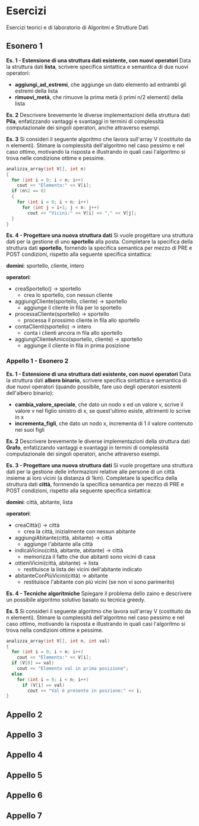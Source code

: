 # Esercizi
Esercizi teorici e di laboratorio di Algoritmi e Strutture Dati

## Esonero 1
**Es. 1 - Estensione di una struttura dati esistente, con nuovi operatori**
Data la struttura dati **lista**, scrivere specifica sintattica e semantica di due nuovi operatori:
- **aggiungi_ad_estremi**, che aggiunge un dato elemento ad entrambi gli estremi della lista
- **rimuovi_metà**, che rimuove la prima metà (i primi n/2 elementi) della lista

**Es. 2** Descrivere brevemente le diverse implementazioni della struttura dati **Pila**, enfatizzando vantaggi e svantaggi in termini di complessità computazionale dei singoli operatori, anche attraverso esempi.

**Es. 3** Si consideri il seguente algoritmo che lavora sull'array V (costituito da n elementi). Stimare la complessità dell'algoritmo nel caso pessimo e nel caso ottimo, motivando la risposta e illustrando in quali casi l'algoritmo si trova nelle condizione ottime e pessime.

```cpp
analizza_array(int V[], int n)
{
  for (int i = 0; i < n; i++)
    cout << "Elemento:" << V[i];
  if (n%2 == 0)
  {
    for (int i = 0; i < n; i++)
      for (int j = i+1; j < n: j++)
        cout << "Vicini:" << V[i] << "," << V[j];
  }
}
```

**Es. 4 - Progettare una nuova struttura dati**
Si vuole progettare una struttura dati per la gestione di uno **sportello** alla posta.
Completare la specifica della struttura dati **sportello**, fornendo la specifica semantica per mezzo di PRE e POST condizioni, rispetto alla seguente specifica sintattica:

**domini**: sportello, cliente, intero

**operatori**:
* creaSportello() &rightarrow; sportello
  * crea lo sportello, con nessun cliente
* aggiungiCliente(sportello, cliente) &rightarrow; sportello
  * aggiunge il cliente in fila per lo sportello
* processaCliente(sportello) &rightarrow; sportello
  * processa il prossimo cliente in fila allo sportello
* contaClienti(sportello) &rightarrow; intero
  * conta i clienti ancora in fila allo sportello
* aggiungiClienteAmico(sportello, cliente) &rightarrow; sportello
  * aggiunge il cliente in fila in prima posizione

### Appello 1 - Esonero 2
**Es. 1 - Estensione di una struttura dati esistente, con nuovi operatori**
Data la struttura dati **albero binario**, scrivere specifica sintattica e semantica di due nuovi operatori (quando possibile, fare uso degli operatori esistenti dell'albero binario):
- **cambia_valore_speciale**, che dato un nodo x ed un valore v, scrive il valore v nel figlio sinistro di x, se quest'ultimo esiste, altrimenti lo scrive in x
- **incrementa_figli**, che dato un nodo x, incrementa di 1 il valore contenuto nei suoi figli

**Es. 2** Descrivere brevemente le diverse implementazioni della struttura dati **Grafo**, enfatizzando vantaggi e svantaggi in termini di complessità computazionale dei singoli operatori, anche attraverso esempi.

**Es. 3 - Progettare una nuova struttura dati**
Si vuole progettare una struttura dati per la gestione delle informazioni relative alle persone di un città insieme ai loro vicini (a distanza di 1km). Completare la specifica della struttura dati **città**, fornnendo la specifica semantica per mezzo di PRE e POST condizioni, rispetto alla seguente specifica sintattica:

**domini**: città, abitante, lista

**operatori**:
* creaCittà() &rightarrow; città
  * crea la città, inizialmente con nessun abitante
* aggiungiAbitante(città, abitante) &rightarrow; città
  * aggiunge l'abitante alla città
* indicaVicino(città, abitante, abitante) &rightarrow; città
  * memorizza il fatto che due abitanti sono vicini di casa
* ottieniVicini(città, abitante) &rightarrow; lista
  * restituisce la lista dei vicini dell'abitante indicato
* abitanteConPiùVicini(città) &rightarrow; abitante
  * restituisce l'abitante con più vicini (se non vi sono parimerito)
  
**Es. 4 - Tecniche algoritmiche**
Spiegare il problema dello zaino e descrivere un possibile algoritmo solutivo basato su tecnica greedy.

**Es. 5** Si consideri il seguente algoritmo che lavora sull'array V (costituito da n elementi). Stimare la complessità dell'algoritmo nel caso pessimo e nel caso ottimo, motivando la risposta e illustrando in quali casi l'algoritmo si trova nella condizioni ottime e pessime.

```cpp
analizza_array(int V[], int n, int val)
{
  for (int i = 0; i < n; i++)
    cout << "Elemento:" << V[i];
  if (V[0] == val)
    cout << "Elemento val in prima posizione";
  else
    for (int i = 0; i < n; i++)
      if (V[i] == val)
        cout << "Val è presente in poszione:" << i;
}
```

## Appello 2
## Appello 3
## Appello 4
## Appello 5
## Appello 6
## Appello 7

